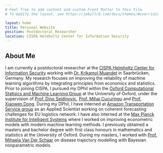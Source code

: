 ```yaml
---
# Feel free to add content and custom Front Matter to this file.
# To modify the layout, see https://jekyllrb.com/docs/themes/#overriding-theme-defaults

layout: home
title: Personal Website
position: Postdoctoral Researcher
location: CISPA Helmholtz Center for Information Security
---
```



## About Me 

I am currently a postdoctoral researcher at the [CISPA Helmholtz Center for Information Security](https://cispa.de) working with
[Dr. Krikamol Muandet](http://group.krikamol.org/) in Saarbrücken, Germany. My research focuses on improving the
reliability of machine learning algorithms by integrating principles from economics and statistics. Prior to joining CISPA,
I pursued my DPhil within the [Oxford Computational Statisics and Machine Learning Group](https://csml.stats.ox.ac.uk/) at the
University of Oxford, under the supervision of [Prof. Dino Sejdinovic](https://sejdino.github.io/),
[Prof. Mihai Cucuringu](http://www.stats.ox.ac.uk/~cucuring/)
and [Prof. Xiaowen Dong](https://web.media.mit.edu/~xdong/). 
During my DPhil, I have interned at [Amazon Transportation Service group](https://www.amazon.jobs/de/business_categories/transport)
as an Applied Scientist working on coherent forecasting challenges for EU logistics network.
I have also interned at the [Max Planck Institute for Intelligent Systems](https://ei.is.mpg.de/) where I 
worked on improving econometric models with modern machine learning methods. I previously obtained
a masters and bachelor degree with first class honours in mathematics and statistics at the University of Oxford. During my masters,
I worked with [Prof. Mihaela Van Der Schaar](https://www.vanderschaar-lab.com/) on disease trajectory modelling with Bayesian nonparametric models.

